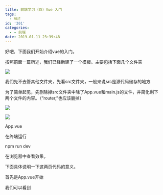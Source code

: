 ```yaml
---
title: 前端学习（四）Vue 入门
tags: 
  - VUE
id: '301'
categories:
  - - 前端
date: 2019-01-11 23:39:48
---
```


好吧，下面我们开始介绍vue的入门。

按照前面一篇所述，我们已经新建了一个模板。主要包括下面几个文件夹

![](https://idevlab.cn/wp-content/uploads/2019/01/image-4.png)

我们先不去管其他文件夹，先看src文件夹，一般来说src是源代码储存的地方

为了简单起见，先删除掉src文件夹中除了App.vue和main.js的文件，并简化剩下两个文件的内容。（“router,”也应该删掉）

![](https://idevlab.cn/wp-content/uploads/2019/01/image-5.png)

![](https://ob8aie1adzzf.i.optimole.com/a68f27ab61d173dd833c8ee324e7ed87/750/750/55/https/idevlab.cn/wp-content/uploads/2019/01/image-7-1024x945.png)

App.vue

在终端运行

npm run dev

在浏览器中查看效果。

下面具体说明一下这两页代码的意义。

首先是App.vue开始

我们可以看到 <template>标签，这个标签里面的内容就是浏览器显示的主部分，具体标签的功能我们下一节再讲，反正你知道浏览器加载了。

后面在<script>标签中

![](https://idevlab.cn/wp-content/uploads/2019/01/image-8.png)

是这个部分让其他文件引用的名称。

剩下的css部分我们暂时先不讲。

下面讲一下main.js的代码

main.js是我们前端程序的入口点，我们首先**import**了vue 和刚才写好的App使代码可以访问它们，然后构建一个vue实例替换id为app的元素（index.html上的，我们下一节在讲），后面代码表示引用了刚才的App.vue（具体涉及Vue的组件，以后再讲）